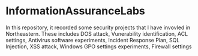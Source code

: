 # InformationAssuranceLabs
In this repository, it recorded some security projects that I have invovled in Northeastern. These includes 
DOS attack, 
Vunerability identification, 
ACL settings, 
Antivirus software experiments,
Incident Response Plan,
SQL Injection, 
XSS attack,
Windows GPO settings experiments,
Firewall settings
